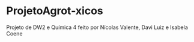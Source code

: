 # ProjetoAgrot-xicos
Projeto de DW2 e Química 4 feito por Nícolas Valente, Davi Luiz e Isabela Coene
